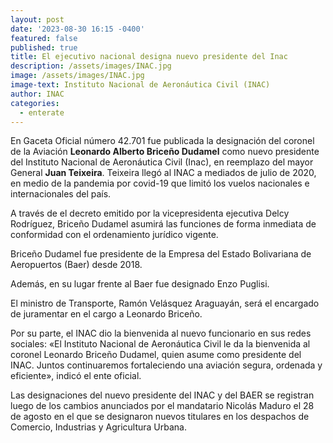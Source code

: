 ```yaml
---
layout: post
date: '2023-08-30 16:15 -0400'
featured: false
published: true
title: El ejecutivo nacional designa nuevo presidente del Inac
description: /assets/images/INAC.jpg
image: /assets/images/INAC.jpg
image-text: Instituto Nacional de Aeronáutica Civil (INAC)
author: INAC
categories:
  - enterate
---
```

En Gaceta Oficial número 42.701 fue publicada la designación del coronel de la Aviación **Leonardo Alberto Briceño Dudamel** como nuevo presidente del Instituto Nacional de Aeronáutica Civil (Inac), en reemplazo del mayor General **Juan Teixeira**. Teixeira llegó al INAC a mediados de julio de 2020, en medio de la pandemia por covid-19 que limitó los vuelos nacionales e internacionales del país.

A través de el decreto emitido por la vicepresidenta ejecutiva Delcy Rodríguez, Briceño Dudamel asumirá las funciones de forma inmediata de conformidad con el ordenamiento jurídico vigente.

Briceño Dudamel fue presidente de la Empresa del Estado Bolivariana de Aeropuertos (Baer) desde 2018.

Además, en su lugar frente al Baer fue designado Enzo Puglisi.

El ministro de Transporte, Ramón Velásquez Araguayán, será el encargado de juramentar en el cargo a Leonardo Briceño.

Por su parte, el INAC dio la bienvenida al nuevo funcionario en sus redes sociales: «El Instituto Nacional de Aeronáutica Civil le da la bienvenida al coronel Leonardo Briceño Dudamel, quien asume como presidente del INAC. Juntos continuaremos fortaleciendo una aviación segura, ordenada y eficiente», indicó el ente oficial.

Las designaciones del nuevo presidente del INAC y del BAER se registran luego de los cambios anunciados por el mandatario Nicolás Maduro el 28 de agosto en el que se designaron nuevos titulares en los despachos de Comercio, Industrias y Agricultura Urbana.
